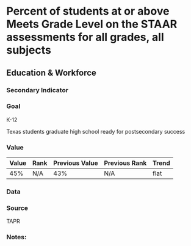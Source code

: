 # Percent of students at or above Meets Grade Level on the STAAR assessments for all grades, all subjects

## Education & Workforce

### Secondary Indicator

### **Goal**

K-12

Texas students graduate high school ready for postsecondary success

### Value

|  Value      | Rank        | Previous Value | Previous Rank | Trend | 
| ----------- | ----------- | ----------- | ----------- | -----------|
| 45%       |     N/A      |    43%     | N/A          | flat      

### Data





### Source

TAPR

### Notes: